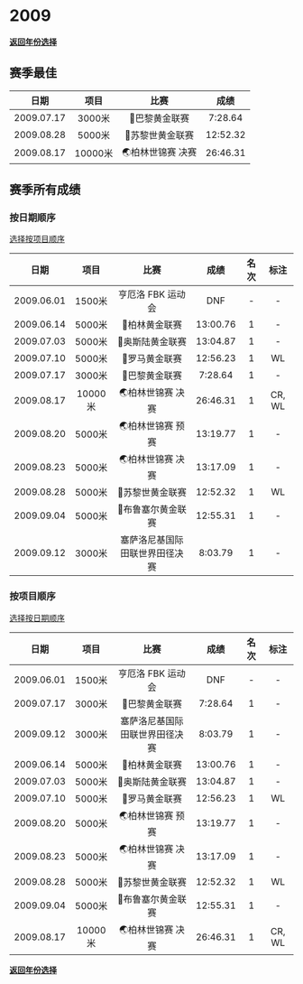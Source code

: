 # 2009

**[返回年份选择](../Results.md)**

## 赛季最佳

|    日期    |  项目   |       比赛       |   成绩   |
| :--------: | :-----: | :--------------: | :------: |
| 2009.07.17 | 3000米  |  💎巴黎黄金联赛   | 7:28.64  |
| 2009.08.28 | 5000米  | 💎苏黎世黄金联赛  | 12:52.32 |
| 2009.08.17 | 10000米 | 🌏柏林世锦赛 决赛 | 26:46.31 |

## 赛季所有成绩

### 按日期顺序<a id='1'></a>

[选择按项目顺序](#2)

|    日期    |  项目   |              比赛              |   成绩   | 名次 |  标注  |
| :--------: | :-----: | :----------------------------: | :------: | :--: | :----: |
| 2009.06.01 | 1500米  |       亨厄洛 FBK 运动会        |   DNF    |  -   |   -    |
| 2009.06.14 | 5000米  |         💎柏林黄金联赛          | 13:00.76 |  1   |   -    |
| 2009.07.03 | 5000米  |        💎奥斯陆黄金联赛         | 13:04.87 |  1   |   -    |
| 2009.07.10 | 5000米  |         💎罗马黄金联赛          | 12:56.23 |  1   |   WL   |
| 2009.07.17 | 3000米  |         💎巴黎黄金联赛          | 7:28.64  |  1   |   -    |
| 2009.08.17 | 10000米 |        🌏柏林世锦赛 决赛        | 26:46.31 |  1   | CR, WL |
| 2009.08.20 | 5000米  |        🌏柏林世锦赛 预赛        | 13:19.77 |  1   |   -    |
| 2009.08.23 | 5000米  |        🌏柏林世锦赛 决赛        | 13:17.09 |  1   |   -    |
| 2009.08.28 | 5000米  |        💎苏黎世黄金联赛         | 12:52.32 |  1   |   WL   |
| 2009.09.04 | 5000米  |       💎布鲁塞尔黄金联赛        | 12:55.31 |  1   |   -    |
| 2009.09.12 | 3000米  | 塞萨洛尼基国际田联世界田径决赛 | 8:03.79  |  1   |   -    |

### 按项目顺序<a id='2'></a>

[选择按日期顺序](#1)

|    日期    |  项目   |              比赛              |   成绩   | 名次 |  标注  |
| :--------: | :-----: | :----------------------------: | :------: | :--: | :----: |
| 2009.06.01 | 1500米  |       亨厄洛 FBK 运动会        |   DNF    |  -   |   -    |
| 2009.07.17 | 3000米  |         💎巴黎黄金联赛          | 7:28.64  |  1   |   -    |
| 2009.09.12 | 3000米  | 塞萨洛尼基国际田联世界田径决赛 | 8:03.79  |  1   |   -    |
| 2009.06.14 | 5000米  |         💎柏林黄金联赛          | 13:00.76 |  1   |   -    |
| 2009.07.03 | 5000米  |        💎奥斯陆黄金联赛         | 13:04.87 |  1   |   -    |
| 2009.07.10 | 5000米  |         💎罗马黄金联赛          | 12:56.23 |  1   |   WL   |
| 2009.08.20 | 5000米  |        🌏柏林世锦赛 预赛        | 13:19.77 |  1   |   -    |
| 2009.08.23 | 5000米  |        🌏柏林世锦赛 决赛        | 13:17.09 |  1   |   -    |
| 2009.08.28 | 5000米  |        💎苏黎世黄金联赛         | 12:52.32 |  1   |   WL   |
| 2009.09.04 | 5000米  |       💎布鲁塞尔黄金联赛        | 12:55.31 |  1   |   -    |
| 2009.08.17 | 10000米 |        🌏柏林世锦赛 决赛        | 26:46.31 |  1   | CR, WL |

**[返回年份选择](../Results.md)**